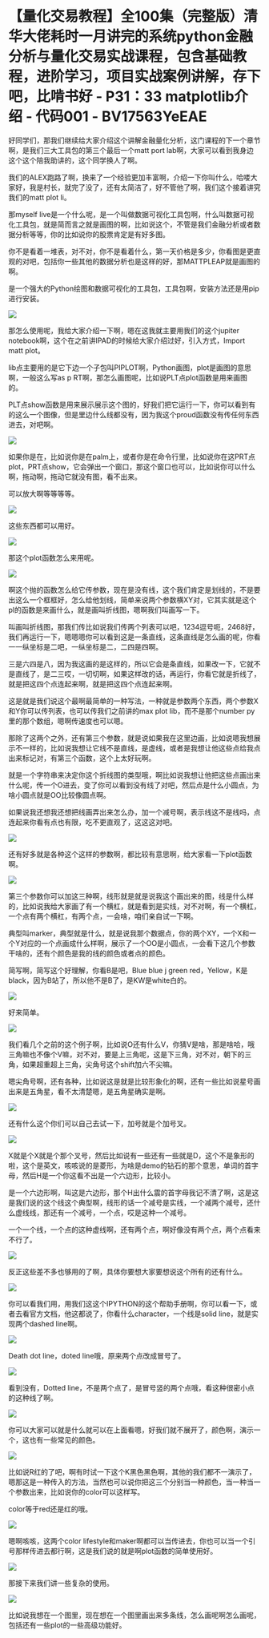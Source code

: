 # 【量化交易教程】全100集（完整版）清华大佬耗时一月讲完的系统python金融分析与量化交易实战课程，包含基础教程，进阶学习，项目实战案例讲解，存下吧，比啃书好 - P31：33 matplotlib介绍 - 代码001 - BV17563YeEAE

好同学们，那我们继续给大家介绍这个讲解金融量化分析，这门课程的下一个章节啊，是我们三大工具包的第三个最后一个matt port lab啊，大家可以看到我身边这个这个陪我助讲的，这个同学换人了啊。

我们的ALEX跑路了啊，换来了一个经验更加丰富啊，介绍一下你叫什么，哈喽大家好，我是村长，就完了没了，还有太简洁了，好不管他了啊，我们这个接着讲究我们的matt plot li。

那myself live是一个什么呢，是一个叫做数据可视化工具包啊，什么叫数据可视化工具包，就是简而言之就是画图的啊，比如说这个，不管是我们金融分析或者数据分析等等，你的比如说你的股票肯定是有好多图。

你不是看着一堆表，对不对，你不是看着什么，第一天价格是多少，你看图是更直观的对吧，包括你一些其他的数据分析也是这样的好，那MATTPLEAP就是画图的啊。

是一个强大的Python绘图和数据可视化的工具包，工具包啊，安装方法还是用pip进行安装。

![](img/706f3f653767feca4505d4adee522ad3_1.png)

那怎么使用呢，我给大家介绍一下啊，嗯在这我就主要用我们的这个jupiter notebook啊，这个在之前讲IPAD的时候给大家介绍过好，引入方式，Import matt plot。

lib点主要用的是它下边一个子包叫PIPLOT啊，Python画图，plot是画图的意思啊，一般这么写as p RT啊，那怎么画图呢，比如说PLT点plot函数是用来画图的。

PLT点show函数是用来展示展示这个图的，好我们把它运行一下，你可以看到有的这么一个图像，但是里边什么线都没有，因为我这个proud函数没有传任何东西进去，对吧啊。



![](img/706f3f653767feca4505d4adee522ad3_3.png)

如果你是在，比如说你是在palm上，或者你是在命令行里，比如说你在这PRT点plot，PRT点show，它会弹出一个窗口，那这个窗口也可以，比如说你可以什么啊，拖动啊，拖动它就没有图，看不出来。

可以放大啊等等等等。

![](img/706f3f653767feca4505d4adee522ad3_5.png)

这些东西都可以用好。

![](img/706f3f653767feca4505d4adee522ad3_7.png)

那这个plot函数怎么来用呢。

![](img/706f3f653767feca4505d4adee522ad3_9.png)

啊这个抛的函数怎么给它传参数，现在是没有线，这个我们肯定是划线的，不是要出这么一个框框好，怎么给他划线，简单来说两个参数横XY对，它其实就是这个pl的函数是来画什么，就是画叫折线图，嗯啊我们叫画写一下。

叫画叫折线图，那我们传比如说我们传两个列表可以吧，1234逗号呃，2468好，我们再运行一下，嗯嗯嗯你可以看到这是一条直线，这条直线是怎么画的呢，你看一一纵坐标是二吧，一纵坐标是二，二四是四啊。

三是六四是八，因为我这画的是这样的，所以它会是条直线，如果改一下，它就不是直线了，是二三哎，一切切啊，如果这样改的话，再运行，你看它就是折线了，就是把这四个点连起来啊，就是把这四个点连起来啊。

这是就是我们说这个最啊最简单的一种写法，一种就是参数两个东西，两个参数X和Y你可以传列表，也可以传我们之前讲的max plot lib，而不是那个number py里的那个数组，嗯啊传速度也可以嗯。

那除了这两个之外，还有第三个参数，就是说如果我在这里边画，比如说嗯我想展示不一样的，比如说我想让它线不是直线，是虚线，或者是我想让他这些点给我点出来标记对，有第三个函数，这个上太好玩啊。

就是一个字符串来决定你这个折线图的类型哦，啊比如说我想让他把这些点画出来什么呢，传一个O进去，变了你可以看到没有线了对吧，然后点是什么小圆点，为啥小圆点就是OO比较像圆点啊。

如果说我还想我还想把线画弄出来怎么办，加一个减号啊，表示线这不是线吗，点连起来你看有点也有限，吃不更直观了，这这这对吧。



![](img/706f3f653767feca4505d4adee522ad3_11.png)

还有好多就是各种这个这样的参数啊，都比较有意思啊，给大家看一下plot函数啊。

![](img/706f3f653767feca4505d4adee522ad3_13.png)

第三个参数你可以加这三种啊，线形就是就是说我这个画出来的图，线是什么样的，比如说我给大家画了有一个横杠，就是看到是实线，对不对啊，有一个横杠，一个点有两个横杠，有两个点，一会啥，咱们亲自试一下啊。

典型叫marker，典型就是什么，就是说我那个数据点，你的两个XY，一个X和一个Y对应的一个点画成什么样啊，展示了一个OO是小圆点，一会看下这几个参数干啥的，还有个颜色是我的线的颜色或者点的颜色。

简写啊，简写这个好理解，你看B是吧，Blue blue j green red，Yellow，K是black，因为B站了，所以他不是B了，是KW是white白的。



![](img/706f3f653767feca4505d4adee522ad3_15.png)

好来简单。

![](img/706f3f653767feca4505d4adee522ad3_17.png)

我们看几个之前的这个例子啊，比如说O还有什么V，你猜V是啥，那是啥哈，哦三角嘛也不像个V嘛，对不对，要是上三角呢，这是下三角，对不对，朝下的三角，如果超重超上三角，尖角号这个shift加六不尖嘛。

嗯尖角号啊，还有各种，比如说这是就是比较形象化的啊，还有一些比如说星号画出来是五角星，看不太清楚嗯，是五角星确实是啊。



![](img/706f3f653767feca4505d4adee522ad3_19.png)

还有什么这个你们可以自己去试一下，加号就是个加号叉。

![](img/706f3f653767feca4505d4adee522ad3_21.png)

X就是个X就是个那个叉号，然后比如说有一些还有一些就是D，这个不是象形的啦，这个是英文，咳咳说的是菱形，为啥是demo的钻石的那个意思，单词的首字母，然后H是一个你这看不出是一个六边形，比较小。

是一个六边形啊，叫这是六边形，那个H出什么震的首字母我记不清了啊，这是这是我们说的这个线这个典型啊，线形的话一个减号是实线，一个减两个减号，还什么虚线线，那还有一个减号，一个点，哎是这种一个减号。

一个一个线，一个点的这种虚线啊，还有两个点，啊好像没有两个点，两个点看来不行了。

![](img/706f3f653767feca4505d4adee522ad3_23.png)

反正这些差不多也够用的了啊，具体你要想大家要想说这个所有的还有什么。

![](img/706f3f653767feca4505d4adee522ad3_25.png)

你可以看我们用，用我们这这个IPYTHON的这个帮助手册啊，你可以看一下，或者去看官方文档，他这都说了，你看什么character，一个线是solid line，就是实现两个dashed line啊。



![](img/706f3f653767feca4505d4adee522ad3_27.png)

Death dot line，doted line哦，原来两个点改成冒号了。

![](img/706f3f653767feca4505d4adee522ad3_29.png)

看到没有，Dotted line，不是两个点了，是冒号竖的两个点哦，看这种很密小点的这种线了啊。

![](img/706f3f653767feca4505d4adee522ad3_31.png)

你可以大家可以就是什么就可以在上面看嗯，好我们就不展开了，颜色啊，演示一个，这也有一些常见的颜色。

![](img/706f3f653767feca4505d4adee522ad3_33.png)

比如说R红的了吧，啊有时试一下这个K黑色黑色啊，其他的我们都不一演示了，嗯那这是一种传入的方法，当然也可以说你把这三个分别当一种颜色，当一种当一个参数出来，比如说你的color可以这样写。

color等于red还是红的哦。

![](img/706f3f653767feca4505d4adee522ad3_35.png)

嗯啊咳咳，这两个color lifestyle和maker啊都可以当传进去，你也可以当一个引号那样传进去都行啊，这是我们说的就是啊plot函数的简单使用好。



![](img/706f3f653767feca4505d4adee522ad3_37.png)

那接下来我们讲一些复杂的使用。

![](img/706f3f653767feca4505d4adee522ad3_39.png)

比如说我想在一个图里，现在想在一个图里画出来多条线，怎么画呢啊怎么画呢，包括还有一些plot的一些高级功能好。

